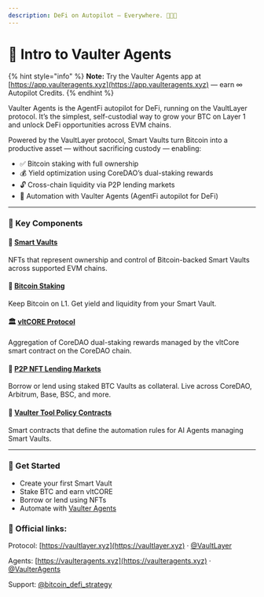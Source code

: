 ```yaml
---
description: DeFi on Autopilot — Everywhere. 💼🚀✨
---
```


# 👋 Intro to Vaulter Agents

{% hint style="info" %}
**Note:** Try the Vaulter Agents app at [https://app.vaulteragents.xyz](https://app.vaulteragents.xyz) — earn ∞ Autopilot Credits.
{% endhint %}

Vaulter Agents is the AgentFi autopilot for DeFi, running on the VaultLayer protocol. It’s the simplest, self-custodial way to grow your BTC on Layer 1 and unlock DeFi opportunities across EVM chains.

Powered by the VaultLayer protocol, Smart Vaults turn Bitcoin into a productive asset — without sacrificing custody — enabling:

* ✅ Bitcoin staking with full ownership
* 💰 Yield optimization using CoreDAO’s dual-staking rewards
* 🔓 Cross-chain liquidity via P2P lending markets
* 🤖 Automation with Vaulter Agents (AgentFi autopilot for DeFi)

***

### 🧩 Key Components

#### 🧠 [Smart Vaults](https://docs.vaultlayer.xyz/components/smart-vaults)

NFTs that represent ownership and control of Bitcoin-backed Smart Vaults across supported EVM chains.

#### 🚀 [Bitcoin Staking](components/bitcoin-staking.md)

Keep Bitcoin on L1. Get yield and liquidity from your Smart Vault.

#### 🏛️ [vltCORE Protocol](https://docs.vaultlayer.xyz/components/vltcore)

Aggregation of CoreDAO dual-staking rewards managed by the vltCore smart contract on the CoreDAO chain.

#### 🤝 [P2P NFT Lending Markets](https://docs.vaultlayer.xyz/components/p2p-liquidity)

Borrow or lend using staked BTC Vaults as collateral. Live across CoreDAO, Arbitrum, Base, BSC, and more.

#### 🔐 [Vaulter Tool Policy Contracts](https://docs.vaultlayer.xyz/components/vaulter-ai-agent)

Smart contracts that define the automation rules for AI Agents managing Smart Vaults.

***

### 🚀 Get Started

* Create your first Smart Vault
* Stake BTC and earn vltCORE
* Borrow or lend using NFTs
* Automate with [Vaulter Agents](vaulter-agents/)

### 📌 Official links:

Protocol: [https://vaultlayer.xyz](https://vaultlayer.xyz) · [@VaultLayer](https://x.com/VaultLayer)

Agents: [https://vaulteragents.xyz](https://vaulteragents.xyz) · [@VaulterAgents](https://x.com/VaulterAgents)

Support: [@bitcoin\_defi\_strategy](https://t.me/+Q58TzLXmvGM0MGFh)
